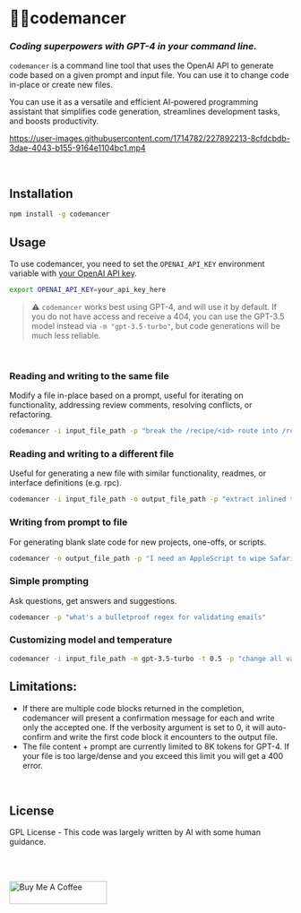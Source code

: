 # 🧙‍♂codemancer
### _Coding superpowers with GPT-4 in your command line._

`codemancer` is a command line tool that uses the OpenAI API to generate code based on a given prompt and input file. You can use it to change code in-place or create new files.

You can use it as a versatile and efficient AI-powered programming assistant that simplifies code generation, streamlines development tasks, and boosts productivity.

https://user-images.githubusercontent.com/1714782/227892213-8cfdcbdb-3dae-4043-b155-9164e1104bc1.mp4

<br />

## Installation

```bash
npm install -g codemancer
```

## Usage

To use codemancer, you need to set the `OPENAI_API_KEY` environment variable with [your OpenAI API key](https://platform.openai.com/account/api-keys).

```bash
export OPENAI_API_KEY=your_api_key_here
```

> ⚠️ `codemancer` works best using GPT-4, and will use it by default. If you do not have access and receive a 404, you can use the GPT-3.5 model instead via `-m "gpt-3.5-turbo"`, but code generations will be much less reliable.

<br />

### Reading and writing to the same file

Modify a file in-place based on a prompt, useful for iterating on functionality, addressing review comments, resolving conflicts, or refactoring.

```bash
codemancer -i input_file_path -p "break the /recipe/<id> route into /recipe/<id>/info and /recipe/<id>/image"
```

### Reading and writing to a different file

Useful for generating a new file with similar functionality, readmes, or interface definitions (e.g. rpc).

```bash
codemancer -i input_file_path -o output_file_path -p "extract inlined types into interfaces in a separate file"
```

### Writing from prompt to file

For generating blank slate code for new projects, one-offs, or scripts.

```bash
codemancer -o output_file_path -p "I need an AppleScript to wipe Safari history on restart"
```

### Simple prompting

Ask questions, get answers and suggestions.

```bash
codemancer -p "what's a bulletproof regex for validating emails"
```

### Customizing model and temperature

```bash
codemancer -i input_file_path -m gpt-3.5-turbo -t 0.5 -p "change all variable names to obscure animals"
```

## Limitations:

- If there are multiple code blocks returned in the completion, codemancer will present a confirmation message for each and write only the accepted one. If the verbosity argument is set to 0, it will auto-confirm and write the first code block it encounters to the output file.
- The file content + prompt are currently limited to 8K tokens for GPT-4. If your file is too large/dense and you exceed this limit you will get a 400 error.

<br />

## License

GPL License - This code was largely written by AI with some human guidance.

<br />

<br />

<a href="https://www.buymeacoffee.com/0xmmo" target="_blank"><img src="https://cdn.buymeacoffee.com/buttons/default-orange.png" alt="Buy Me A Coffee" height="41" width="174"></a>
